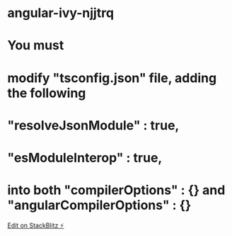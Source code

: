 # angular-ivy-njjtrq

# You must 
# modify "tsconfig.json" file, adding the following 

# "resolveJsonModule" : true,
# "esModuleInterop" : true,

# into both "compilerOptions" : {} and "angularCompilerOptions" : {}

[Edit on StackBlitz ⚡️](https://stackblitz.com/edit/angular-ivy-njjtrq)